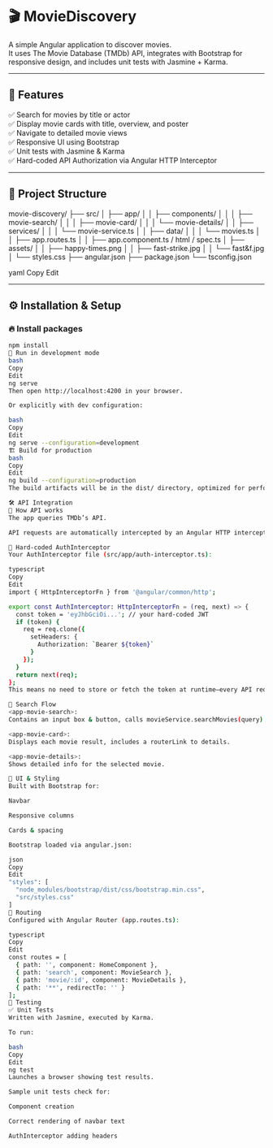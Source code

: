 # 🎬 MovieDiscovery

A simple Angular application to discover movies.  
It uses The Movie Database (TMDb) API, integrates with Bootstrap for responsive design, and includes unit tests with Jasmine + Karma.

---

## 🚀 Features

✅ Search for movies by title or actor  
✅ Display movie cards with title, overview, and poster  
✅ Navigate to detailed movie views  
✅ Responsive UI using Bootstrap  
✅ Unit tests with Jasmine & Karma  
✅ Hard-coded API Authorization via Angular HTTP Interceptor

---

## 📁 Project Structure

movie-discovery/
├── src/
│ ├── app/
│ │ ├── components/
│ │ │ ├── movie-search/
│ │ │ ├── movie-card/
│ │ │ └── movie-details/
│ │ ├── services/
│ │ │ └── movie-service.ts
│ │ ├── data/
│ │ │ └── movies.ts
│ │ ├── app.routes.ts
│ │ ├── app.component.ts / html / spec.ts
│ ├── assets/
│ │ ├── happy-times.png
│ │ ├── fast-strike.jpg
│ │ └── fast&f.jpg
│ └── styles.css
├── angular.json
├── package.json
└── tsconfig.json

yaml
Copy
Edit

---

## ⚙️ Installation & Setup

### 🔥 Install packages

```bash
npm install
🚀 Run in development mode
bash
Copy
Edit
ng serve
Then open http://localhost:4200 in your browser.

Or explicitly with dev configuration:

bash
Copy
Edit
ng serve --configuration=development
🏗 Build for production
bash
Copy
Edit
ng build --configuration=production
The build artifacts will be in the dist/ directory, optimized for performance.

🛠 API Integration
🎯 How API works
The app queries TMDb’s API.

API requests are automatically intercepted by an Angular HTTP interceptor that adds a hard-coded Bearer token.

🔑 Hard-coded AuthInterceptor
Your AuthInterceptor file (src/app/auth-interceptor.ts):

typescript
Copy
Edit
import { HttpInterceptorFn } from '@angular/common/http';

export const AuthInterceptor: HttpInterceptorFn = (req, next) => {
  const token = 'eyJhbGciOi...'; // your hard-coded JWT
  if (token) {
    req = req.clone({
      setHeaders: {
        Authorization: `Bearer ${token}`
      }
    });
  }
  return next(req);
};
This means no need to store or fetch the token at runtime—every API request automatically includes it.

🔎 Search Flow
<app-movie-search>:
Contains an input box & button, calls movieService.searchMovies(query) on search.

<app-movie-card>:
Displays each movie result, includes a routerLink to details.

<app-movie-details>:
Shows detailed info for the selected movie.

🎨 UI & Styling
Built with Bootstrap for:

Navbar

Responsive columns

Cards & spacing

Bootstrap loaded via angular.json:

json
Copy
Edit
"styles": [
  "node_modules/bootstrap/dist/css/bootstrap.min.css",
  "src/styles.css"
]
🚦 Routing
Configured with Angular Router (app.routes.ts):

typescript
Copy
Edit
const routes = [
  { path: '', component: HomeComponent },
  { path: 'search', component: MovieSearch },
  { path: 'movie/:id', component: MovieDetails },
  { path: '**', redirectTo: '' }
];
🧪 Testing
✅ Unit Tests
Written with Jasmine, executed by Karma.

To run:

bash
Copy
Edit
ng test
Launches a browser showing test results.

Sample unit tests check for:

Component creation

Correct rendering of navbar text

AuthInterceptor adding headers